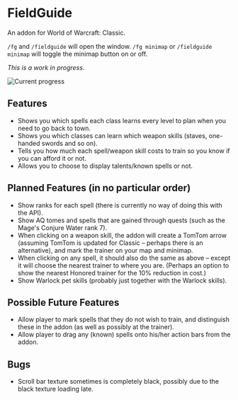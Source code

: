 # FieldGuide
An addon for World of Warcraft: Classic.

`/fg` and `/fieldguide` will open the window.
`/fg minimap` or `/fieldguide minimap` will toggle the minimap button on or off.

*This is a work in progress*.

![Current progress](https://i.imgur.com/LxQXcjU.png)

## Features
- Shows you which spells each class learns every level to plan when you need to go back to town.
- Shows you which classes can learn which weapon skills (staves, one-handed swords and so on).
- Tells you how much each spell/weapon skill costs to train so you know if you can afford it or not.
- Allows you to choose to display talents/known spells or not.

## Planned Features (in no particular order)
- Show ranks for each spell (there is currently no way of doing this with the API).
- Show AQ tomes and spells that are gained through quests (such as the Mage's Conjure Water rank 7).
- When clicking on a weapon skill, the addon will create a TomTom arrow (assuming TomTom is updated for Classic – perhaps there is an alternative), and mark the trainer on your map and minimap.
- When clicking on any spell, it should also do the same as above – except it will choose the nearest trainer to where you are. (Perhaps an option to show the nearest Honored trainer for the 10% reduction in cost.)
- Show Warlock pet skills (probably just together with the Warlock skills).

## Possible Future Features
- Allow player to mark spells that they do not wish to train, and distinguish these in the addon (as well as possibly at the trainer).
- Allow player to drag any (known) spells onto his/her action bars from the addon.

## Bugs
- Scroll bar texture sometimes is completely black, possibly due to the black texture loading late.
